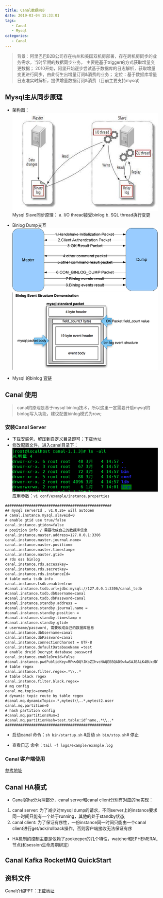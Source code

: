 ```yaml
---
title: Canal数据同步
date: 2019-03-04 15:33:01
tags:
   - Canal
   - Mysql
categories:
   - Canal
---
```


> 背景：阿里巴巴B2B公司存在杭州和美国双机房部署，存在跨机房同步的业务需求，当时早期的数据同步业务， 主要是基于trigger的方式获取增量变更数据；
> 2010开始，阿里开始逐步尝试基于数据库的日志解析，获取增量变更进行同步，由此衍生出增量订阅&消费的业务；
> 定位：基于数据库增量日志准实时解析，提供增量数据订阅&消费（目前主要支持mysql）
<!-- more -->

## Mysql主从同步原理
- 架构图：
![图1](https://raw.githubusercontent.com/aikaiqiang/aikq-blog-comments/master/notepic/%E5%9B%BE%E7%89%871.jpg)
Mysql Slave同步原理：
a. I/O thread接受binlog
b. SQL thread执行变更

- Binlog Dump交互
![图2](https://raw.githubusercontent.com/aikaiqiang/aikq-blog-comments/master/notepic/%E5%9B%BE%E7%89%872.png)
![图3](https://raw.githubusercontent.com/aikaiqiang/aikq-blog-comments/master/notepic/%E5%9B%BE%E7%89%873.png)


* Mysql 的binlog [官链](https://dev.mysql.com/doc/internals/en/binary-log.html)
## Canal 使用
> canal的原理是基于mysql binlog技术，所以这里一定需要开启mysql的binlog写入功能，建议配置binlog模式为row;
### 安装Canal Server
- 下载安装包，解压到自定义目录即可；[下载地址](https://github.com/alibaba/canal/releases)
- 修改配置文件，进入canal目录下：
![图4](https://raw.githubusercontent.com/aikaiqiang/aikq-blog-comments/master/notepic/20190304150020.png)
应用参数：`vi conf/example/instance.properties`
```
#################################################
## mysql serverId , v1.0.26+ will autoGen
# canal.instance.mysql.slaveId=0
# enable gtid use true/false
canal.instance.gtidon=false
# position info / 需要改成自己的数据库信息
canal.instance.master.address=127.0.0.1:3306
canal.instance.master.journal.name=
canal.instance.master.position=
canal.instance.master.timestamp=
canal.instance.master.gtid=
# rds oss binlog
canal.instance.rds.accesskey=
canal.instance.rds.secretkey=
canal.instance.rds.instanceId=
# table meta tsdb info
canal.instance.tsdb.enable=true
#canal.instance.tsdb.url=jdbc:mysql://127.0.0.1:3306/canal_tsdb
#canal.instance.tsdb.dbUsername=canal
#canal.instance.tsdb.dbPassword=canal
#canal.instance.standby.address =
#canal.instance.standby.journal.name =
#canal.instance.standby.position =
#canal.instance.standby.timestamp =
#canal.instance.standby.gtid=
# username/password, 需要改成自己的数据库信息
canal.instance.dbUsername=canal
canal.instance.dbPassword=canal
canal.instance.connectionCharset = UTF-8
canal.instance.defaultDatabaseName =test
# enable druid Decrypt database password
canal.instance.enableDruid=false
#canal.instance.pwdPublicKey=MFwwDQYJKoZIhvcNAQEBBQADSwAwSAJBALK4BUxdDltRRE5/zXpVEVPUgunvscYFtEip3pmLlhrWpacX7y7GCMo2/JM6LeHmiiNdH1FWgGCpUfircSwlWKUCAwEAAQ==
# table regex
canal.instance.filter.regex=.*\\..*
# table black regex
canal.instance.filter.black.regex=
# mq config
canal.mq.topic=example
# dynamic topic route by table regex
#canal.mq.dynamicTopic=.*,mytest\\..*,mytest2.user
canal.mq.partition=0
# hash partition config
#canal.mq.partitionsNum=3
#canal.mq.partitionHash=test.table:id^name,.*\\..*
#################################################
```

- 启动canal
命令：`sh bin/startup.sh` #启动  `sh bin/stop.sh`# 停止

- 查看日志
命令：`tail -f logs/example/example.log`

### Canal 客户端使用
[参考地址](https://github.com/alibaba/canal/wiki/ClientExample)


## Canal HA模式
- Canal的ha分为两部分，canal server和canal client分别有对应的ha实现：
1. canal server:  为了减少对mysql dump的请求，不同server上的instance要求同一时间只能有一个处于running，其他的处于standby状态;
2. canal client: 为了保证有序性，一份instance同一时间只能由一个canal client进行get/ack/rollback操作，否则客户端接收无法保证有序
- HA机制的控制主要是依赖了zookeeper的几个特性，watcher和EPHEMERAL节点(和session生命周期绑定)
## Canal Kafka RocketMQ QuickStart


## 资料文件
Canal介绍PPT：[下载地址](https://raw.githubusercontent.com/aikaiqiang/aikq-blog-comments/master/canal%E4%BA%A7%E5%93%81%E4%BB%8B%E7%BB%8D.pptx)
